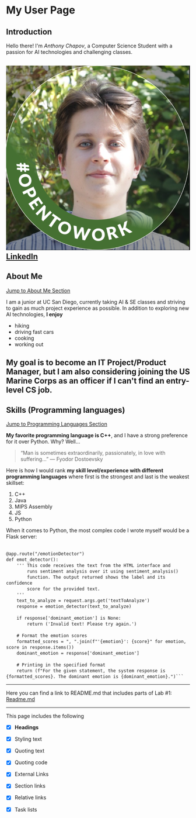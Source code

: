 # My User Page

## Introduction

Hello there! I'm *Anthony Chapov*, a Computer Science Student with a passion for AI technologies and challenging classes.


![Alt text](myPicture.PNG)
[LinkedIn](https://www.linkedin.com/in/anthonychapov/)
---
## About Me
[Jump to About Me Section](#about-me)

I am a junior at UC San Diego, currently taking AI & SE classes and striving to gain as much project experience as possible. In addition to exploring new AI technologies, **I enjoy**

  - hiking
  - driving fast cars
  - cooking
  - working out

**My goal** is to become an IT Project/Product Manager, but I am also considering joining the US Marine Corps as an officer if I can't find an entry-level CS job.
---
## Skills (Programming languages)

[Jump to Programming Languages Section](#programming-languages-and-skills)

**My favorite programming language is C++**, and I have a strong preference for it over Python. Why? Well... 

> “Man is sometimes extraordinarily, passionately, in love with suffering...” 
> ― Fyodor Dostoevsky


Here is how I would rank **my skill level/experience with different programming languages** where first is the strongest and last is the weakest skillset: 

  1. C++
  2. Java
  3. MIPS Assembly
  4. JS
  5. Python

When it comes to Python, the most complex code I wrote myself would be a Flask server: 
```app = Flask("Emotion Detector")

@app.route("/emotionDetector")
def emot_detector():
    ''' This code receives the text from the HTML interface and 
        runs sentiment analysis over it using sentiment_analysis()
        function. The output returned shows the label and its confidence 
        score for the provided text.
    '''
    text_to_analyze = request.args.get('textToAnalyze')
    response = emotion_detector(text_to_analyze)

    if response['dominant_emotion'] is None:
        return ('Invalid text! Please try again.')

    # Format the emotion scores
    formatted_scores = ", ".join(f"'{emotion}': {score}" for emotion, score in response.items())
    dominant_emotion = response['dominant_emotion']

    # Printing in the specified format
    return (f"For the given statement, the system response is {formatted_scores}. The dominant emotion is {dominant_emotion}.")```
```

---
Here you can find a link to README.md that includes parts of Lab #1:
[Readme.md](README.md)
 

---
This page includes the following
  - [x] **Headings**
  - [x] Styling text
  - [x] Quoting text
  - [x] Quoting code
  - [x] External Links
  - [x] Section links
  - [x] Relative links
  - [x] Task lists



